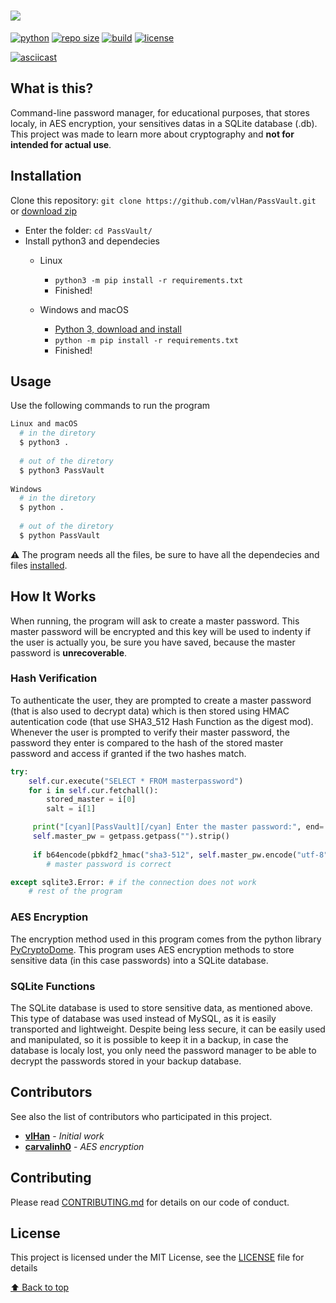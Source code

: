 # <a href="https://github.com/vlHan/PassVault"><img src="https://imgur.com/ZTbAS6w.png"></a>

[![python](https://img.shields.io/badge/python->=3.7-blue.svg)](https://www.python.org) [![repo size](https://img.shields.io/github/repo-size/vlHan/PassVault)](#) [![build](https://img.shields.io/badge/build-Passing-green)](#) [![license](https://img.shields.io/github/license/vlHan/PassVault.svg)](LICENSE)

[![asciicast](https://asciinema.org/a/tJaauMOKBy6tp47KSDEQxkm3H.svg)](https://asciinema.org/a/tJaauMOKBy6tp47KSDEQxkm3H)

## What is this? 
Command-line password manager, for educational purposes, that stores localy, in AES encryption, your sensitives datas in a SQLite database (.db). This project was made to learn more about cryptography and **not for intended for actual use**.

## Installation
Clone this repository: `git clone https://github.com/vlHan/PassVault.git` or <a href="https://github.com/vlHan/PassVault/archive/refs/heads/main.zip">download zip</a>
- Enter the folder: `cd PassVault/`
- Install python3 and dependecies
  - Linux
    - `python3 -m pip install -r requirements.txt`
    - Finished!

  - Windows and macOS
    - [Python 3, download and install](https://www.python.org/downloads/)
    - `python -m pip install -r requirements.txt`
    - Finished!

## Usage
Use the following commands to run the program
```bash
Linux and macOS
  # in the diretory
  $ python3 .
    
  # out of the diretory
  $ python3 PassVault
    
Windows
  # in the diretory
  $ python .
    
  # out of the diretory
  $ python PassVault
```
**⚠️** The program needs all the files, be sure to have all the dependecies and files <a href="https://github.com/vlHan/PassVault#installation">installed</a>.

## How It Works
When running, the program will ask to create a master password. This master password will be encrypted and this key will be used to indenty if the user is actually you, be sure you have saved, because the master password is **unrecoverable**.

### Hash Verification
To authenticate the user, they are prompted to create a master password (that is also used to decrypt data) which is then stored using HMAC autentication code (that use SHA3_512 Hash Function as the digest mod). Whenever the user is prompted to verify their master password, the password they enter is compared to the hash of the stored master password and access if granted if the two hashes match.

```py
try:
    self.cur.execute("SELECT * FROM masterpassword")
    for i in self.cur.fetchall():
        stored_master = i[0]
        salt = i[1] 

     print("[cyan][PassVault][/cyan] Enter the master password:", end=' ')
     self.master_pw = getpass.getpass("").strip()
            
     if b64encode(pbkdf2_hmac("sha3-512", self.master_pw.encode("utf-8"), str(salt).encode(), 500000, 64)).decode("utf8") == stored_master:
        # master password is correct

except sqlite3.Error: # if the connection does not work
    # rest of the program
```

### AES Encryption
The encryption method used in this program comes from the python library [PyCryptoDome](https://pypi.org/project/pycryptodome/). This program uses AES encryption methods to store sensitive data (in this case passwords) into a SQLite database.

### SQLite Functions
The SQLite database is used to store sensitive data, as mentioned above. This type of database was used instead of MySQL, as it is easily transported and lightweight. Despite being less secure, it can be easily used and manipulated, so it is possible to keep it in a backup, in case the database is localy lost, you only need the password manager to be able to decrypt the passwords stored in your backup database.

## Contributors
See also the list of contributors who participated in this project.

- **[vlHan](https://github.com/vlHan)** - *Initial work* 
- **[carvalinh0](https://github.com/carvalinh0)** - *AES encryption* 

## Contributing
Please read [CONTRIBUTING.md](CONTRIBUTING.md) for details on our code of conduct.

## License 
This project is licensed under the MIT License, see the [LICENSE](https://github.com/vlHan/PassVault/blob/master/LICENSE) file for details

[⬆ Back to top](https://github.com/vlHan/PassVault#)<br>
